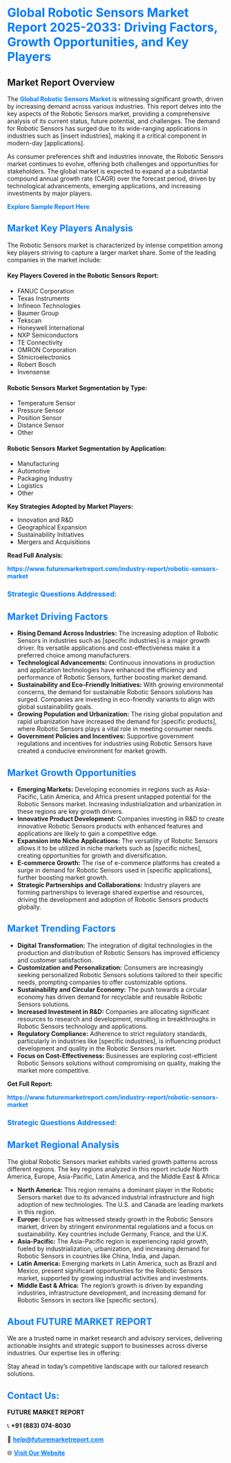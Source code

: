 <h1 style="color: #007BFF;">Global Robotic Sensors Market Report 2025-2033: Driving Factors, Growth Opportunities, and Key Players</h1>

<section id="overview">
<h2>Market Report Overview</h2>
<p>The <a href="https://www.futuremarketreport.com/industry-report/robotic-sensors-market" style="color: #007BFF; text-decoration: none;"><strong>Global Robotic Sensors Market</strong></a> is witnessing significant growth, driven by increasing demand across various industries. This report delves into the key aspects of the Robotic Sensors market, providing a comprehensive analysis of its current status, future potential, and challenges. The demand for Robotic Sensors has surged due to its wide-ranging applications in industries such as [insert industries], making it a critical component in modern-day [applications].</p>
<p>As consumer preferences shift and industries innovate, the Robotic Sensors market continues to evolve, offering both challenges and opportunities for stakeholders. The global market is expected to expand at a substantial compound annual growth rate (CAGR) over the forecast period, driven by technological advancements, emerging applications, and increasing investments by major players.</p>
</section>

<section id="overview">
<p><a href="https://www.futuremarketreport.com/request-sample/reportId=115889" style="color: #007BFF; text-decoration: none;"><strong>Explore Sample Report Here</strong></a></p>
</section>

<section id="key-players">
<h2 style="color: #007BFF;">Market Key Players Analysis</h2>
<p>The Robotic Sensors market is characterized by intense competition among key players striving to capture a larger market share. Some of the leading companies in the market include:</p>
<h4>Key Players Covered in the Robotic Sensors Report:</h4>
<ul><li>FANUC Corporation</li><li>Texas Instruments</li><li>Infineon Technologies</li><li>Baumer Group</li><li>Tekscan</li><li>Honeywell International</li><li>NXP Semiconductors</li><li>TE Connectivity</li><li>OMRON Corporation</li><li>Stmicroelectronics</li><li>Robert Bosch</li><li>Invensense</li></ul>
<h4>Robotic Sensors Market Segmentation by Type:</h4>
<ul><li>Temperature Sensor</li><li>Pressure Sensor</li><li>Position Sensor</li><li>Distance Sensor</li><li>Other</li></ul>

<h4>Robotic Sensors Market Segmentation by Application:</h4>
<ul><li>Manufacturing</li><li>Automotive</li><li>Packaging Industry</li><li>Logistics</li><li>Other</li></ul>
<p><strong>Key Strategies Adopted by Market Players:</strong></p>
<ul>
<li>Innovation and R&D</li>
<li>Geographical Expansion</li>
<li>Sustainability Initiatives</li>
<li>Mergers and Acquisitions</li>
</ul>
</section>

<section>
<p><strong>Read Full Analysis: </strong></p><a href="https://www.futuremarketreport.com/industry-report/robotic-sensors-market" style="color: #007BFF; text-decoration: none;"><strong>https://www.futuremarketreport.com/industry-report/robotic-sensors-market</strong></a>
<h3 style="color: #007BFF;">Strategic Questions Addressed:</h3>
</section>

<section id="driving-factors">
<h2 style="color: #007BFF;">Market Driving Factors</h2>
<ul>
<li><strong>Rising Demand Across Industries:</strong> The increasing adoption of Robotic Sensors in industries such as [specific industries] is a major growth driver. Its versatile applications and cost-effectiveness make it a preferred choice among manufacturers.</li>
<li><strong>Technological Advancements:</strong> Continuous innovations in production and application technologies have enhanced the efficiency and performance of Robotic Sensors, further boosting market demand.</li>
<li><strong>Sustainability and Eco-Friendly Initiatives:</strong> With growing environmental concerns, the demand for sustainable Robotic Sensors solutions has surged. Companies are investing in eco-friendly variants to align with global sustainability goals.</li>
<li><strong>Growing Population and Urbanization:</strong> The rising global population and rapid urbanization have increased the demand for [specific products], where Robotic Sensors plays a vital role in meeting consumer needs.</li>
<li><strong>Government Policies and Incentives:</strong> Supportive government regulations and incentives for industries using Robotic Sensors have created a conducive environment for market growth.</li>
</ul>
</section>

<section id="growth-opportunities">
<h2 style="color: #007BFF;">Market Growth Opportunities</h2>
<ul>
<li><strong>Emerging Markets:</strong> Developing economies in regions such as Asia-Pacific, Latin America, and Africa present untapped potential for the Robotic Sensors market. Increasing industrialization and urbanization in these regions are key growth drivers.</li>
<li><strong>Innovative Product Development:</strong> Companies investing in R&D to create innovative Robotic Sensors products with enhanced features and applications are likely to gain a competitive edge.</li>
<li><strong>Expansion into Niche Applications:</strong> The versatility of Robotic Sensors allows it to be utilized in niche markets such as [specific niches], creating opportunities for growth and diversification.</li>
<li><strong>E-commerce Growth:</strong> The rise of e-commerce platforms has created a surge in demand for Robotic Sensors used in [specific applications], further boosting market growth.</li>
<li><strong>Strategic Partnerships and Collaborations:</strong> Industry players are forming partnerships to leverage shared expertise and resources, driving the development and adoption of Robotic Sensors products globally.</li>
</ul>
</section>

<section id="trending-factors">
<h2 style="color: #007BFF;">Market Trending Factors</h2>
<ul>
<li><strong>Digital Transformation:</strong> The integration of digital technologies in the production and distribution of Robotic Sensors has improved efficiency and customer satisfaction.</li>
<li><strong>Customization and Personalization:</strong> Consumers are increasingly seeking personalized Robotic Sensors solutions tailored to their specific needs, prompting companies to offer customizable options.</li>
<li><strong>Sustainability and Circular Economy:</strong> The push towards a circular economy has driven demand for recyclable and reusable Robotic Sensors solutions.</li>
<li><strong>Increased Investment in R&D:</strong> Companies are allocating significant resources to research and development, resulting in breakthroughs in Robotic Sensors technology and applications.</li>
<li><strong>Regulatory Compliance:</strong> Adherence to strict regulatory standards, particularly in industries like [specific industries], is influencing product development and quality in the Robotic Sensors market.</li>
<li><strong>Focus on Cost-Effectiveness:</strong> Businesses are exploring cost-efficient Robotic Sensors solutions without compromising on quality, making the market more competitive.</li>
</ul>
</section>

<section>
<p><strong>Get Full Report: </strong></p><a href="https://www.futuremarketreport.com/industry-report/robotic-sensors-market" style="color: #007BFF; text-decoration: none;"><strong>https://www.futuremarketreport.com/industry-report/robotic-sensors-market</strong></a>
<h3 style="color: #007BFF;">Strategic Questions Addressed:</h3>
</section>


<section id="regional-analysis">
<h2 style="color: #007BFF;">Market Regional Analysis</h2>
<p>The global Robotic Sensors market exhibits varied growth patterns across different regions. The key regions analyzed in this report include North America, Europe, Asia-Pacific, Latin America, and the Middle East & Africa:</p>
<ul>
<li><strong>North America:</strong> This region remains a dominant player in the Robotic Sensors market due to its advanced industrial infrastructure and high adoption of new technologies. The U.S. and Canada are leading markets in this region.</li>
<li><strong>Europe:</strong> Europe has witnessed steady growth in the Robotic Sensors market, driven by stringent environmental regulations and a focus on sustainability. Key countries include Germany, France, and the U.K.</li>
<li><strong>Asia-Pacific:</strong> The Asia-Pacific region is experiencing rapid growth, fueled by industrialization, urbanization, and increasing demand for Robotic Sensors in countries like China, India, and Japan.</li>
<li><strong>Latin America:</strong> Emerging markets in Latin America, such as Brazil and Mexico, present significant opportunities for the Robotic Sensors market, supported by growing industrial activities and investments.</li>
<li><strong>Middle East & Africa:</strong> The region’s growth is driven by expanding industries, infrastructure development, and increasing demand for Robotic Sensors in sectors like [specific sectors].</li>
</ul>
</section>

<footer>
<h2 style="color: #007BFF;">About FUTURE MARKET REPORT</h2>
<p>We are a trusted name in market research and advisory services, delivering actionable insights and strategic support to businesses across diverse industries. Our expertise lies in offering:</p>

<p>Stay ahead in today’s competitive landscape with our tailored research solutions.</p>

<h2 style="color: #007BFF;">Contact Us:</h2>
<p><strong>FUTURE MARKET REPORT</strong></p>
<p>📞 <strong>+91 (883) 074-8030</strong></p>
<p>📧 <strong><a href="mailto:help@futuremarketreport.com" style="color: #007BFF;">help@futuremarketreport.com</a></strong></p>
<p>🌐 <strong><a href="https://www.futuremarketreport.com/" style="color: #007BFF;">Visit Our Website</a></strong></p>
</footer>